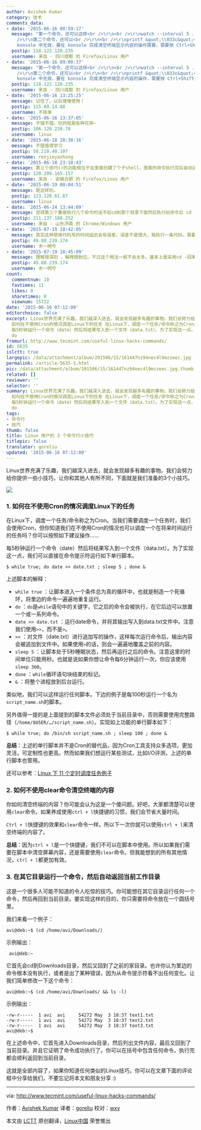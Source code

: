 ```yaml
---
author: Avishek Kumar
category: 技术
comments_data:
- date: '2015-06-16 08:59:17'
  message: "第一个命令，还可以这样<br />\r\n<br />\r\nwatch --interval 5 ./script<br />\r\n<br
    />\r\n第二个命令，还可以<br />\r\n<br />\r\nprintf &quot;\\033c&quot;<br />\r\n<br />\r\n不过上述命令在
    konsole 中无效，要在 konsole 完成清空终端显示内容的操作需要，需要按 Ctrl+Shift+K。"
  postip: 118.122.120.235
  username: 来自 - 四川成都 的 Firefox/Linux 用户
- date: '2015-06-16 09:00:37'
  message: "第一个命令，还可以这样<br />\r\n<br />\r\nwatch --interval 5 ./script<br />\r\n<br
    />\r\n第二个命令，还可以<br />\r\n<br />\r\nprintf &quot;\\033c&quot;<br />\r\n<br />\r\n不过该命令在
    konsole 中无效，要在 konsole 完成清空终端显示内容的操作，需要按 Ctrl+Shift+K。"
  postip: 118.122.120.235
  username: 来自 - 四川成都 的 Firefox/Linux 用户
- date: '2015-06-16 13:25:25'
  message: 记住了，以后慢慢使用！
  postip: 115.60.14.88
  username: 不简单
- date: '2015-06-16 13:37:05'
  message: 不错不错。玩的就是各种花样~
  postip: 106.120.220.78
  username: linux
- date: '2015-06-18 20:30:16'
  message: 不错值得学习
  postip: 58.210.40.107
  username: renjieyanhong
- date: '2015-06-18 23:18:43'
  message: 第三个技巧()的功能相当于在里面创建了个子shell，里面的命令执行完后自动退出子shell，故不改变当前工作目录。
  postip: 120.209.165.157
  username: 来自 - 安徽合肥 的 Firefox/Linux 用户
- date: '2015-06-19 00:04:51'
  message: 是这样的。
  postip: 123.120.61.87
  username: linux
- date: '2015-06-24 13:44:09'
  message: 觉得第三个要是执行几个命令的话不如cd到那个目录下面然后执行玩命令后 cd - 回来
  postip: 211.137.188.252
  username: 来自 - 山东济南 的 Chrome/Windows 用户
- date: '2015-07-19 18:42:05'
  message: 其实这种使用代码写的时间延迟会有误差，误差不是很大，每执行一条代码，需要指令时间，sleep语句能够精准到1秒的话，循环结构还是需要时间运行的。
  postip: 49.80.239.174
  username: 木一明兮
- date: '2015-07-19 18:45:09'
  message: 理解很深刻 ，解释很到位。不过这个用法一般不会太多，基本上是采用cd -回来
  postip: 49.80.239.174
  username: 木一明兮
count:
  commentnum: 10
  favtimes: 11
  likes: 0
  sharetimes: 0
  viewnum: 15722
date: '2015-06-16 07:12:00'
editorchoice: false
excerpt: Linux世界充满了乐趣，我们越深入进去，就会发现越多有趣的事物。我们会努力给你提供一些小技巧，让你和其他人有所不同，下面就是我们准备的3个小技巧。  1.
  如何在不使用Cron的情况调度Linux下的任务 在Linux下，调度一个任务/命令称之为Cron。当我们需要调度一个任务时，我们会使用Cron，但你知道我们在不使用Cron的情况也可以调度一个在将来时间运行的任务吗？你可以按照如下建议操作
  每5秒钟运行一个命令（date）然后将结果写入到一个文件（data.txt）。为了实现这一点，我们可以直接在命令提示符运行如下单行脚本。 $ while true;
  do
fromurl: http://www.tecmint.com/useful-linux-hacks-commands/
id: 5635
islctt: true
largepic: /data/attachment/album/201506/15/161447nz94nec4l9mzzeec.jpg
permalink: /article-5635-1.html
pic: /data/attachment/album/201506/15/161447nz94nec4l9mzzeec.jpg.thumb.jpg
related: []
reviewer: ''
selector: ''
summary: Linux世界充满了乐趣，我们越深入进去，就会发现越多有趣的事物。我们会努力给你提供一些小技巧，让你和其他人有所不同，下面就是我们准备的3个小技巧。  1.
  如何在不使用Cron的情况调度Linux下的任务 在Linux下，调度一个任务/命令称之为Cron。当我们需要调度一个任务时，我们会使用Cron，但你知道我们在不使用Cron的情况也可以调度一个在将来时间运行的任务吗？你可以按照如下建议操作
  每5秒钟运行一个命令（date）然后将结果写入到一个文件（data.txt）。为了实现这一点，我们可以直接在命令提示符运行如下单行脚本。 $ while true;
  do
tags:
- 命令行
- 技巧
thumb: false
title: Linux 用户的 3 个命令行小技巧
titlepic: false
translator: goreliu
updated: '2015-06-16 07:12:00'
---
```


Linux世界充满了乐趣，我们越深入进去，就会发现越多有趣的事物。我们会努力给你提供一些小技巧，让你和其他人有所不同，下面就是我们准备的3个小技巧。


![](/data/attachment/album/201506/15/161447nz94nec4l9mzzeec.jpg)


### 1. 如何在不使用Cron的情况调度Linux下的任务


在Linux下，调度一个任务/命令称之为Cron。当我们需要调度一个任务时，我们会使用Cron，但你知道我们在不使用Cron的情况也可以调度一个在将来时间运行的任务吗？你可以按照如下建议操作……


每5秒钟运行一个命令（date）然后将结果写入到一个文件（data.txt）。为了实现这一点，我们可以直接在命令提示符运行如下单行脚本。



```
$ while true; do date >> date.txt ; sleep 5 ; done &

```

上述脚本的解释：


* `while true` ：让脚本进入一个条件总为真的循环中，也就是制造一个死循环，将里边的命令一遍遍地重复运行。
* `do` ：`do`是`while`语句中的关键字，它之后的命令会被执行，在它后边可以放置一个或一系列命令。
* `date >> date.txt` ：运行date命令，并将其输出写入到data.txt文件中。注意我们使用`>>`，而不是`>`。
* `>>` ：对文件（date.txt）进行追加写的操作，这样每次运行命令后，输出内容会被追加到文件中。如果使用`>`的话，则会一遍遍地覆盖之前的内容。
* `sleep 5` ：让脚本处于5秒睡眠状态，然后再运行之后的命令。注意这里的时间单位只能用秒。也就是说如果你想让命令每6分钟运行一次，你应该使用`sleep 360`。
* `done` ：`while`循环语句块结束的标记。
* `&` ：将整个进程放到后台运行。


类似地，我们可以这样运行任何脚本。下边的例子是每100秒运行一个名为`script_name.sh`的脚本。


另外值得一提的是上面提到的脚本文件必须处于当前目录中，否则需要使用完整路径（`/home/$USER/…/script_name.sh`）。实现如上功能的单行脚本如下：



```
$ while true; do /bin/sh script_name.sh ; sleep 100 ; done &

```

**总结**：上述的单行脚本并不是Cron的替代品，因为Cron工具支持众多选项，更加灵活，可定制性也更高。然而如果我们想运行某些测试，比如I/O评测，上述的单行脚本也管用。


还可以参考：[Linux 下 11 个定时调度任务例子](http://www.tecmint.com/11-cron-scheduling-task-examples-in-linux/)


### 2. 如何不使用clear命令清空终端的内容


你如何清空终端的内容？你可能会认为这是一个傻问题。好吧，大家都清楚可以使用`clear`命令。如果养成使用`ctrl + l`快捷键的习惯，我们会节省大量时间。


`Ctrl + l`快捷键的效果和`clear`命令一样。所以下一次你就可以使用`ctrl + l`来清空终端的内容了。


**总结**：因为`ctrl + l`是一个快捷键，我们不可以在脚本中使用。所以如果我们需要在脚本中清空屏幕内容，还是需要使用`clear`命令。但我能想到的所有其他情况，`ctrl + l`都更加有效。


### 3. 在其它目录运行一个命令，然后自动返回当前工作目录


这是一个很多人可能不知道的令人吃惊的技巧。你可能想在其它目录运行任何一个命令，然后再回到当前目录。要实现这样的目的，你只需要将命令放在一个圆括号里。


我们来看一个例子：



```
avi@deb:~$ (cd /home/avi/Downloads/)

```

示例输出：



```
 avi@deb:~

```

它首先会cd到Downloads目录，然后又回到了之前的家目录。也许你认为里边的命令根本没有执行，或者是出了某种错误，因为从命令提示符看不出任何变化。让我们简单修改一下这个命令：



```
avi@deb:~$ (cd /home/avi/Downloads/ && ls -l)

```

示例输出：



```
-rw-r-----  1 avi  avi     54272 May  3 18:37 text1.txt
-rw-r-----  1 avi  avi     54272 May  3 18:37 text2.txt
-rw-r-----  1 avi  avi     54272 May  3 18:37 text3.txt
avi@deb:~$

```

在上述命令中，它首先进入Downloads目录，然后列出文件内容，最后又回到了当前目录。并且它证明了命令成功执行了。你可以在括号中包含任何命令，执行完都会顺利返回到当前目录。


这就是全部内容了，如果你知道任何类似的Linux技巧，你可以在文章下面的评论框中分享给我们，不要忘记将本文和朋友分享 :)




---


via: <http://www.tecmint.com/useful-linux-hacks-commands/>


作者：[Avishek Kumar](http://www.tecmint.com/author/avishek/) 译者：[goreliu](https://github.com/goreliu) 校对：[wxy](https://github.com/wxy)


本文由 [LCTT](https://github.com/LCTT/TranslateProject) 原创翻译，[Linux中国](https://linux.cn/) 荣誉推出